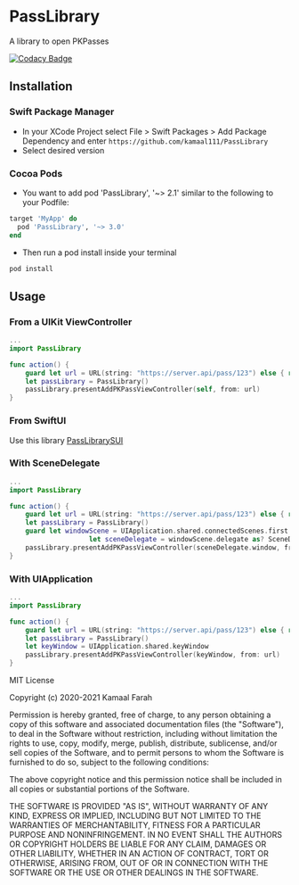# PassLibrary

A library to open PKPasses

[![Codacy Badge](https://app.codacy.com/project/badge/Grade/93f62ad927354005bace45e6bff5346f)](https://www.codacy.com/manual/kamaal111/PassLibrary?utm_source=github.com&utm_medium=referral&utm_content=kamaal111/PassLibrary&utm_campaign=Badge_Grade)

## Installation

### Swift Package Manager

- In your XCode Project select File > Swift Packages > Add Package Dependency and enter `https://github.com/kamaal111/PassLibrary`
- Select desired version

### Cocoa Pods

- You want to add pod 'PassLibrary', '~> 2.1' similar to the following to your Podfile:

```ruby
target 'MyApp' do
  pod 'PassLibrary', '~> 3.0'
end
```

- Then run a pod install inside your terminal

```bash
pod install
```

## Usage

### From a UIKit ViewController

```swift
...
import PassLibrary

func action() {
    guard let url = URL(string: "https://server.api/pass/123") else { return }
    let passLibrary = PassLibrary()
    passLibrary.presentAddPKPassViewController(self, from: url)
}
```

### From SwiftUI

Use this library [PassLibrarySUI](https://github.com/kamaal111/PassLibrarySUI)

### With SceneDelegate

```swift
...
import PassLibrary

func action() {
    guard let url = URL(string: "https://server.api/pass/123") else { return }
    let passLibrary = PassLibrary()
    guard let windowScene = UIApplication.shared.connectedScenes.first as? UIWindowScene,
                    let sceneDelegate = windowScene.delegate as? SceneDelegate else { return }
    passLibrary.presentAddPKPassViewController(sceneDelegate.window, from: url)
}
```

### With UIApplication

```swift
...
import PassLibrary

func action() {
    guard let url = URL(string: "https://server.api/pass/123") else { return }
    let passLibrary = PassLibrary()
    let keyWindow = UIApplication.shared.keyWindow
    passLibrary.presentAddPKPassViewController(keyWindow, from: url)
}
```

MIT License

Copyright (c) 2020-2021 Kamaal Farah

Permission is hereby granted, free of charge, to any person obtaining a copy
of this software and associated documentation files (the "Software"), to deal
in the Software without restriction, including without limitation the rights
to use, copy, modify, merge, publish, distribute, sublicense, and/or sell
copies of the Software, and to permit persons to whom the Software is
furnished to do so, subject to the following conditions:

The above copyright notice and this permission notice shall be included in all
copies or substantial portions of the Software.

THE SOFTWARE IS PROVIDED "AS IS", WITHOUT WARRANTY OF ANY KIND, EXPRESS OR
IMPLIED, INCLUDING BUT NOT LIMITED TO THE WARRANTIES OF MERCHANTABILITY,
FITNESS FOR A PARTICULAR PURPOSE AND NONINFRINGEMENT. IN NO EVENT SHALL THE
AUTHORS OR COPYRIGHT HOLDERS BE LIABLE FOR ANY CLAIM, DAMAGES OR OTHER
LIABILITY, WHETHER IN AN ACTION OF CONTRACT, TORT OR OTHERWISE, ARISING FROM,
OUT OF OR IN CONNECTION WITH THE SOFTWARE OR THE USE OR OTHER DEALINGS IN THE
SOFTWARE.
